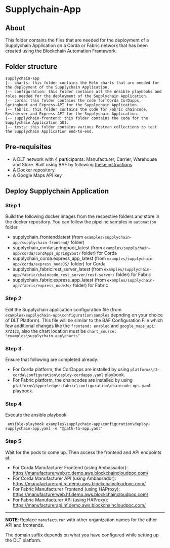 [//]: # (##############################################################################################)
[//]: # (Copyright Accenture. All Rights Reserved.)
[//]: # (SPDX-License-Identifier: Apache-2.0)
[//]: # (##############################################################################################)

# Supplychain-App

## About
This folder contains the files that are needed for the deployment of a Supplychain Application on a Corda or Fabric network that has been created using the Blockchain Automation Framework. 

## Folder structure
```
supplychain-app
|-- charts: this folder contains the Helm charts that are needed for the deployment of the Supplychain Application.
|-- configuration: this folder contains all the Ansible playbooks and roles needed for the deployment of the Supplychain Application.
|-- corda: this folder contains the code for Corda CorDapps, Springboot and Express-API for the Supplychain Application.
|-- fabric: this folder contains the code for Fabric chaincode, Restserver and Express-API for the Supplychain Application.
|-- supplychain-frontend: this folder contains the code for the Supplychain Application GUI.
|-- tests: this folder contains various Postman collections to test the Supplychain Application end-to-end.
```

## Pre-requisites

* A DLT network with 4 participants: Manufacturer, Carrier, Warehouse and Store. Built using BAF by following [these instructions](../../docs/source/operations/setting_dlt.md).
* A Docker repository
* A Google Maps API key

## Deploy Supplychain Application
### Step 1
Build the following docker images from the respective folders and store in the docker repository. You can follow the pipeline samples in `automation` folder.
* supplychain_frontend:latest (from `examples/supplychain-app/supplychain-frontend/` folder)
* supplychain_corda:springboot_latest (from `examples/supplychain-app/corda/cordApps_springBoot/` folder) for Corda
* supplychain_corda:express_app_latest (from `examples/supplychain-app/corda/express_nodeJS/` folder) for Corda
* supplychain_fabric:rest_server_latest (from `examples/supplychain-app/fabric/chaincode_rest_server/rest-server/` folder) for Fabric
* supplychain_fabric:express_app_latest (from `examples/supplychain-app/fabric/express_nodeJs/` folder) for Fabric

### Step 2
Edit the Supplychain application configuration file (from `examples\supplychain-app\configuration\samples` depnding on your choice of DLT Platform). This file will be similar to the BAF Configuration File which few additional changes like the `frontend: enabled` and `google_maps_api: XYZ123`, also the chart location must be `chart_source: "examples\supplychain-app\charts"`

### Step 3
Ensure that following are completed already:
* For Corda platform, the CorDapps are installed by using `platforms\r3-corda\configuration\deploy-cordapps.yaml` playbook.
* For Fabric platform, the chaincodes are installed by using `platforms\hyperledger-fabric\configuration\chaincode-ops.yaml` playbook.

### Step 4
Execute the ansible playbook

` ansible-playbook examples\supplychain-app\configuration\deploy-supplychain-app.yaml -e "@path-to-app.yaml"`

### Step 5
Wait for the pods to come up. Then access the frontend and API endpoints at:
* For Corda Manufacturer Frontend (using Ambassador): https://manufacturerweb.rc.demo.aws.blockchaincloudpoc.com/
* For Corda Manufacturer API (using Ambassador): https://manufacturerapi.rc.demo.aws.blockchaincloudpoc.com/
* For Fabric Manufacturer Frontend (using HAProxy): https://manufacturerweb.hf.demo.aws.blockchaincloudpoc.com/
* For Fabric Manufacturer API (using HAProxy): https://manufacturerapi.hf.demo.aws.blockchaincloudpoc.com/

---

**NOTE**: Replace `manufacturer` with other organization names for the other API and frontends. 

The domain suffix depends on what you have configured while setting up the DLT platform.
